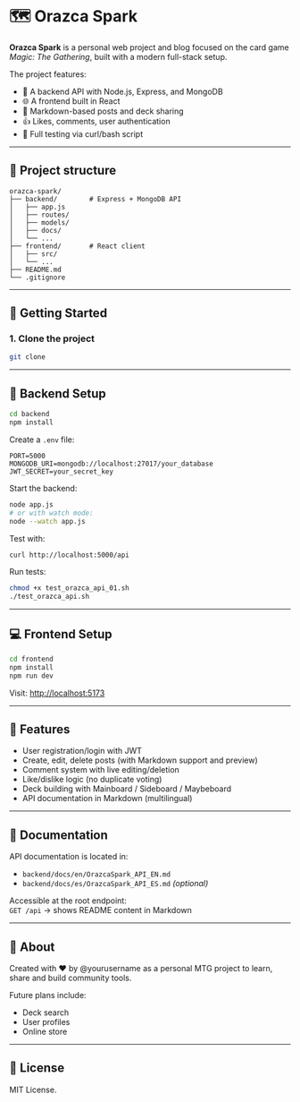 # 🗺️ Orazca Spark

**Orazca Spark** is a personal web project and blog focused on the card game _Magic: The Gathering_, built with a modern full-stack setup.

The project features:

- 🧠 A backend API with Node.js, Express, and MongoDB
- 🌐 A frontend built in React
- 📝 Markdown-based posts and deck sharing
- 👍 Likes, comments, user authentication
- 🧪 Full testing via curl/bash script

---

## 📁 Project structure

```
orazca-spark/
├── backend/        # Express + MongoDB API
│   ├── app.js
│   ├── routes/
│   ├── models/
│   ├── docs/
│   └── ...
├── frontend/       # React client
│   ├── src/
│   └── ...
├── README.md
└── .gitignore
```

---

## 🚀 Getting Started

### 1. Clone the project

```bash
git clone 
```

---

## 🔧 Backend Setup

```bash
cd backend
npm install
```

Create a `.env` file:

```
PORT=5000
MONGODB_URI=mongodb://localhost:27017/your_database
JWT_SECRET=your_secret_key
```

Start the backend:

```bash
node app.js
# or with watch mode:
node --watch app.js
```

Test with:

```bash
curl http://localhost:5000/api
```

Run tests:

```bash
chmod +x test_orazca_api_01.sh
./test_orazca_api.sh
```

---

## 💻 Frontend Setup

```bash
cd frontend
npm install
npm run dev
```

Visit: [http://localhost:5173](http://localhost:5173)

---

## 🧪 Features

- User registration/login with JWT
- Create, edit, delete posts (with Markdown support and preview)
- Comment system with live editing/deletion
- Like/dislike logic (no duplicate voting)
- Deck building with Mainboard / Sideboard / Maybeboard
- API documentation in Markdown (multilingual)

---

## 📘 Documentation

API documentation is located in:

- `backend/docs/en/OrazcaSpark_API_EN.md`
- `backend/docs/es/OrazcaSpark_API_ES.md` _(optional)_

Accessible at the root endpoint:  
`GET /api` → shows README content in Markdown

---

## 🧙 About

Created with ❤️ by @yourusername as a personal MTG project to learn, share and build community tools.

Future plans include:

- Deck search
- User profiles
- Online store

---

## 📜 License

MIT License.